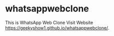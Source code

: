 # whatsappwebclone
This is WhatsApp Web Clone
Visit Website https://geekyshow1.github.io/whatsappwebclone/.
